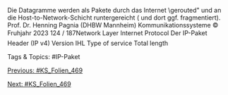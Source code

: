 Die Datagramme werden als Pakete durch das Internet \gerouted" und an
die Host-to-Network-Schicht runtergereicht ( und dort ggf. fragmentiert).
Prof. Dr. Henning Pagnia (DHBW Mannheim) Kommunikationssysteme © Fruhjahr 2023 124 / 187Network Layer Internet Protocol
Der IP-Paket Header (IP v4)
Version IHL Type of service Total length

   Tags & Topics:
   #IP-Paket

[Previous: #KS_Folien_469](KS_Folien_469.md)

[Next: #KS_Folien_469](KS_Folien_469.md)